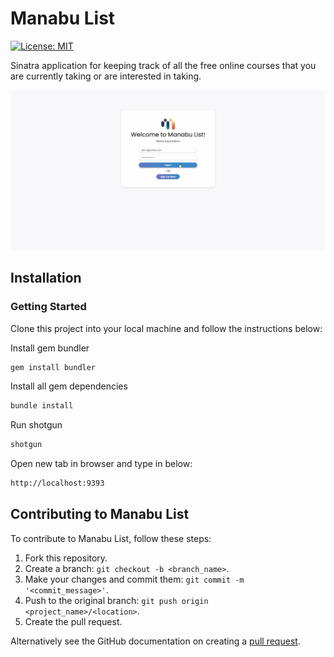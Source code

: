 # Manabu List
[![License: MIT](https://img.shields.io/badge/License-MIT-yellow.svg)](https://opensource.org/licenses/MIT)

Sinatra application for keeping track of all the free online courses that you are currently taking or are interested in taking.

<p align="center"><img src="demo.gif" width="900"/></p>

## Installation

### Getting Started
Clone this project into your local machine and follow the instructions below:

Install gem bundler
``` bash
gem install bundler
```
Install all gem dependencies
``` bash
bundle install
```
Run shotgun
``` bash
shotgun
```
Open new tab in browser and type in below:
``` bash
http://localhost:9393
```
## Contributing to Manabu List

To contribute to Manabu List, follow these steps:

1. Fork this repository.
2. Create a branch: `git checkout -b <branch_name>`.
3. Make your changes and commit them: `git commit -m '<commit_message>'`.
4. Push to the original branch: `git push origin <project_name>/<location>`.
5. Create the pull request.

Alternatively see the GitHub documentation on creating a [pull request](https://docs.github.com/en/github/collaborating-with-issues-and-pull-requests/creating-a-pull-request).

